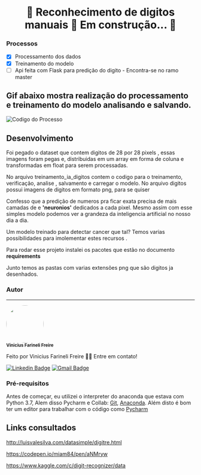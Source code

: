 <h1 align="center"> 
	🚧  Reconhecimento de digitos manuais   
	      🚧  Em construção...  🚧
</h1>

### Processos

- [x] Processamento dos dados
- [x] Treinamento do modelo
- [ ] Api feita com Flask para predição do digito - Encontra-se no ramo master 

## Gif abaixo mostra realização do processamento e treinamento do modelo analisando e salvando.


![Codigo do Processo](processo.gif) 





## Desenvolvimento


Foi  pegado o dataset que contem digitos de 28 por 28 pixels , essas imagens foram pegas e,
distribuidas em um array em forma de coluna e transformadas em float para serem processadas.

No arquivo treinamento_ia_digitos contem o codigo para o treinamento, verificação, analise , salvamento e carregar o modelo.
No arquivo digitos possui imagens de digitos em formato png, para se quiser 

Confesso que a predição de numeros pra ficar exata precisa de mais camadas de e **'neuronios'** dedicados a cada pixel.
Mesmo assim com esse simples modelo podemos ver a grandeza da inteligencia artificial no nosso dia a dia.

Um modelo treinado para detectar cancer que tal? Temos varias possibilidades para imolementar estes recursos .

Para rodar esse projeto instalei os pacotes que estão no documento **requirements** 

Junto temos as pastas com varias extensões png que são digitos ja desenhados.




### Autor
---

 <img style="border-radius: 50%;" src="https://avatars1.githubusercontent.com/u/64615200?s=60&v=4" width="100px;" alt=""/>
 <br />
 <sub><b>  Vinicius Farineli Freire</b></sub></a>


Feito  por Vinicius Farineli Freire 👋🏽 Entre em contato!

[![Linkedin Badge](https://img.shields.io/badge/-Vinicius-blue?style=flat-square&logo=Linkedin&logoColor=white&link=https://www.linkedin.com/in/vinicius-farineli/)](https://www.linkedin.com/in/vinicius-farineli/) 
[![Gmail Badge](https://img.shields.io/badge/-viniciusfarineli@gmail.com-c14438?style=flat-square&logo=Gmail&logoColor=white&link=mailto:viniciusfarineli@gmail.com)](mailto:viniciusfarineli@gmail.com)

### Pré-requisitos

Antes de começar, eu utilizei o interpreter do anaconda que estava com Python 3.7, Alem disso Pycharm e Collab:
[Git](https://git-scm.com), [Anaconda](https://docs.anaconda.com/anaconda/install/). 
Além disto é bom ter um editor para trabalhar com o código como [Pycharm](https://www.jetbrains.com/pycharm/download/)


## Links consultados

http://luisvalesilva.com/datasimple/digitre.html

https://codepen.io/miam84/pen/aNMryw

https://www.kaggle.com/c/digit-recognizer/data


